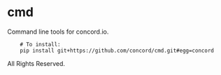 # cmd

Command line tools for concord.io.

```
    # To install:
    pip install git+https://github.com/concord/cmd.git#egg=concord
```

All Rights Reserved.
